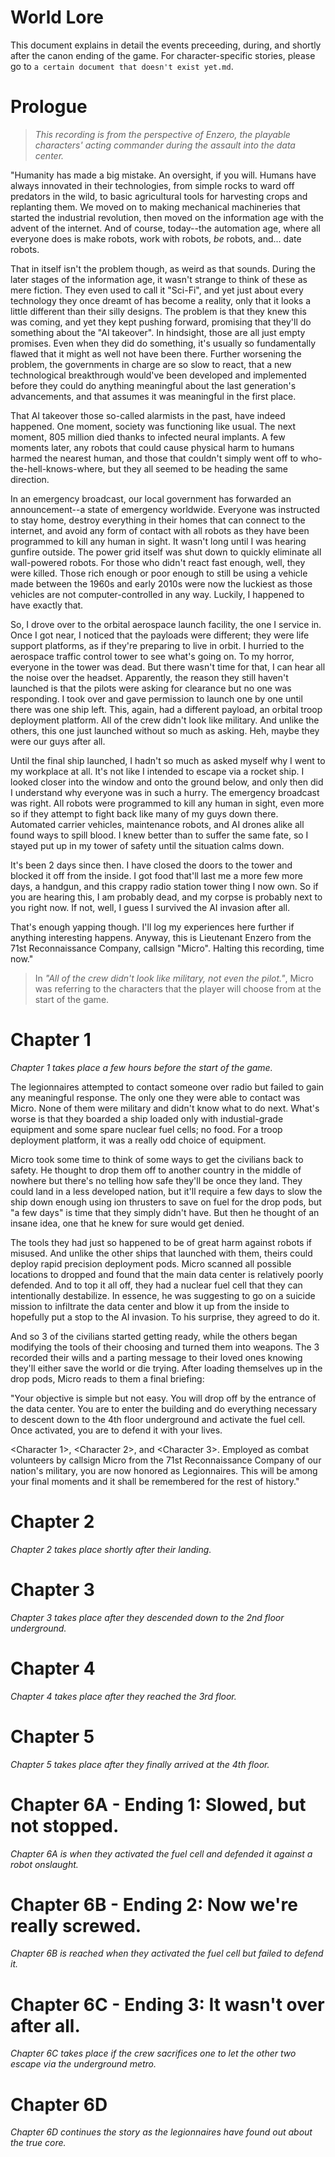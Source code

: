 # World Lore
This document explains in detail the events preceeding, during, and shortly after the canon ending of the game. For character-specific stories, please go to `a certain document that doesn't exist yet.md`.

# Prologue
> *This recording is from the perspective of Enzero, the playable characters' acting commander during the assault into the data center.*

"Humanity has made a big mistake. An oversight, if you will. Humans have always innovated in their technologies, from simple rocks to ward off predators in the wild, to basic agricultural tools for harvesting crops and replanting them. We moved on to making mechanical machineries that started the industrial revolution, then moved on the information age with the advent of the internet. And of course, today--the automation age, where all everyone does is make robots, work with robots, *be* robots, and... date robots.

That in itself isn't the problem though, as weird as that sounds. During the later stages of the information age, it wasn't strange to think of these as mere fiction. They even used to call it "Sci-Fi", and yet just about every technology they once dreamt of has become a reality, only that it looks a little different than their silly designs. The problem is that they knew this was coming, and yet they kept pushing forward, promising that they'll do something about the "AI takeover". In hindsight, those are all just empty promises. Even when they did do something, it's usually so fundamentally flawed that it might as well not have been there. Further worsening the problem, the governments in charge are so slow to react, that a new technological breakthrough would've been developed and implemented before they could do anything meaningful about the last generation's advancements, and that assumes it was meaningful in the first place.

That AI takeover those so-called alarmists in the past, have indeed happened. One moment, society was functioning like usual. The next moment, 805 million died thanks to infected neural implants. A few moments later, any robots that could cause physical harm to humans harmed the nearest human, and those that couldn't simply went off to who-the-hell-knows-where, but they all seemed to be heading the same direction.

In an emergency broadcast, our local government has forwarded an announcement--a state of emergency worldwide. Everyone was instructed to stay home, destroy everything in their homes that can connect to the internet, and avoid any form of contact with all robots as they have been programmed to kill any human in sight. It wasn't long until I was hearing gunfire outside. The power grid itself was shut down to quickly eliminate all wall-powered robots. For those who didn't react fast enough, well, they were killed. Those rich enough or poor enough to still be using a vehicle made between the 1960s and early 2010s were now the luckiest as those vehicles are not computer-controlled in any way. Luckily, I happened to have exactly that.

So, I drove over to the orbital aerospace launch facility, the one I service in. Once I got near, I noticed that the payloads were different; they were life support platforms, as if they're preparing to live in orbit. I hurried to the aerospace traffic control tower to see what's going on. To my horror, everyone in the tower was dead. But there wasn't time for that, I can hear all the noise over the headset. Apparently, the reason they still haven't launched is that the pilots were asking for clearance but no one was responding. I took over and gave permission to launch one by one until there was one ship left. This, again, had a different payload, an orbital troop deployment platform. All of the crew didn't look like military. And unlike the others, this one just launched without so much as asking. Heh, maybe they were our guys after all.

Until the final ship launched, I hadn't so much as asked myself why I went to my workplace at all. It's not like I intended to escape via a rocket ship. I looked closer into the window and onto the ground below, and only then did I understand why everyone was in such a hurry. The emergency broadcast was right. All robots were programmed to kill any human in sight, even more so if they attempt to fight back like many of my guys down there. Automated carrier vehicles, maintenance robots, and AI drones alike all found ways to spill blood. I knew better than to suffer the same fate, so I stayed put up in my tower of safety until the situation calms down.

It's been 2 days since then. I have closed the doors to the tower and blocked it off from the inside. I got food that'll last me a more few more days, a handgun, and this crappy radio station tower thing I now own. So if you are hearing this, I am probably dead, and my corpse is probably next to you right now. If not, well, I guess I survived the AI invasion after all.

That's enough yapping though. I'll log my experiences here further if anything interesting happens. Anyway, this is Lieutenant Enzero from the 71st Reconnaissance Company, callsign "Micro". Halting this recording, time now."

> In *"All of the crew didn't look like military, not even the pilot."*, Micro was referring to the characters that the player will choose from at the start of the game.

# Chapter 1
*Chapter 1 takes place a few hours before the start of the game.*

The legionnaires attempted to contact someone over radio but failed to gain any meaningful response. The only one they were able to contact was Micro. None of them were military and didn't know what to do next. What's worse is that they boarded a ship loaded only with industial-grade equipment and some spare nuclear fuel cells; no food. For a troop deployment platform, it was a really odd choice of equipment.

Micro took some time to think of some ways to get the civilians back to safety. He thought to drop them off to another country in the middle of nowhere but there's no telling how safe they'll be once they land. They could land in a less developed nation, but it'll require a few days to slow the ship down enough using ion thrusters to save on fuel for the drop pods, but "a few days" is time that they simply didn't have. But then he thought of an insane idea, one that he knew for sure would get denied.

The tools they had just so happened to be of great harm against robots if misused. And unlike the other ships that launched with them, theirs could deploy rapid precision deployment pods. Micro scanned all possible locations to dropped and found that the main data center is relatively poorly defended. And to top it all off, they had a nuclear fuel cell that they can intentionally destabilize. In essence, he was suggesting to go on a suicide mission to infiltrate the data center and blow it up from the inside to hopefully put a stop to the AI invasion. To his surprise, they agreed to do it.

And so 3 of the civilians started getting ready, while the others began modifying the tools of their choosing and turned them into weapons. The 3 recorded their wills and a parting message to their loved ones knowing they'll either save the world or die trying. After loading themselves up in the drop pods, Micro reads to them a final briefing:

"Your objective is simple but not easy. You will drop off by the entrance of the data center. You are to enter the building and do everything necessary to descent down to the 4th floor underground and activate the fuel cell. Once activated, you are to defend it with your lives.

\<Character 1\>, \<Character 2\>, and \<Character 3\>. Employed as combat volunteers by callsign Micro from the 71st Reconnaissance Company of our nation's military, you are now honored as Legionnaires. This will be among your final moments and it shall be remembered for the rest of history."

# Chapter 2
*Chapter 2 takes place shortly after their landing.*




# Chapter 3
*Chapter 3 takes place after they descended down to the 2nd floor underground.*


# Chapter 4
*Chapter 4 takes place after they reached the 3rd floor.*



# Chapter 5
*Chapter 5 takes place after they finally arrived at the 4th floor.*



# Chapter 6A - Ending 1: Slowed, but not stopped.
*Chapter 6A is when they activated the fuel cell and defended it against a robot onslaught.*


# Chapter 6B - Ending 2: Now we're really screwed.
*Chapter 6B is reached when they activated the fuel cell but failed to defend it.*



# Chapter 6C - Ending 3: It wasn't over after all.
*Chapter 6C takes place if the crew sacrifices one to let the other two escape via the underground metro.*


# Chapter 6D
*Chapter 6D continues the story as the legionnaires have found out about the true core.*
